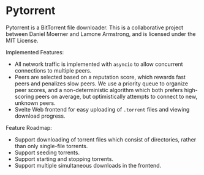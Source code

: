 # Pytorrent

Pytorrent is a BitTorrent file downloader. This is a collaborative project
between Daniel Moerner and Lamone Armstrong, and is licensed under the MIT
License.

Implemented Features:

- All network traffic is implemented with `asyncio` to allow concurrent connections to multiple peers.
- Peers are selected based on a reputation score, which rewards fast peers and
  penalizes slow peers. We use a priority queue to organize peer scores, and a
  non-deterministic algorithm which both prefers high-scoring peers on average,
  but optimistically attempts to connect to new, unknown peers.
- Svelte Web frontend for easy uploading of `.torrent` files and viewing
  download progress.

Feature Roadmap:

- Support downloading of torrent files which consist of directories, rather
  than only single-file torrents.
- Support seeding torrents.
- Support starting and stopping torrents.
- Support multiple simultaneous downloads in the frontend.
